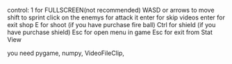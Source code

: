 control:
    1 for FULLSCREEN(not recommended)
    WASD or arrows to move
    shift to sprint
    click on the enemys for attack it 
    enter for skip videos
    enter for exit shop
    E for shoot (if you have purchase fire ball)
    Ctrl for shield (if you have purchase shield)
    Esc for open menu in game
    Esc for exit from Stat View

you need pygame, numpy, VideoFileClip, 
